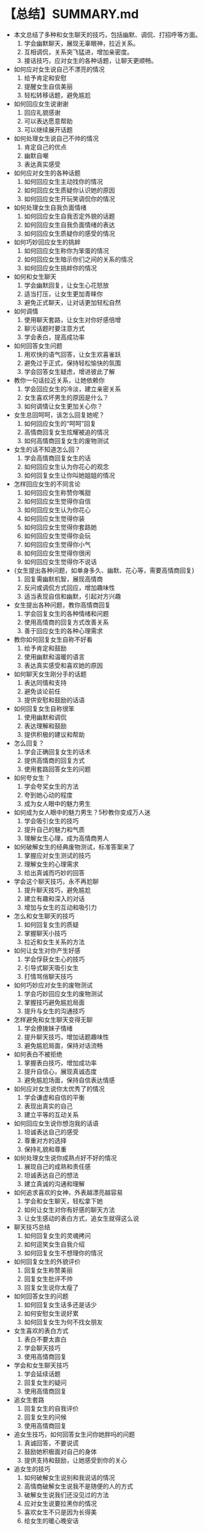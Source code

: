 # 【总结】SUMMARY.md

-   本文总结了多种和女生聊天的技巧，包括幽默、调侃、打招呼等方面。
    1.  学会幽默聊天，展现无辜眼神，拉近关系。
    2.  互相调侃，关系突飞猛进，增加亲密度。
    3.  接话技巧，应对女生的各种话题，让聊天更顺畅。
-   如何应对女生说自己不漂亮的情况
    1.  给予肯定和安慰
    2.  提醒女生自信美丽
    3.  轻松转移话题，避免尴尬
-   如何回应女生说谢谢
    1.  回应礼貌感谢
    2.  可以表达愿意帮助
    3.  可以继续展开话题
-   如何处理女生说自己不帅的情况
    1.  肯定自己的优点
    2.  幽默自嘲
    3.  表达真实感受
-   如何应对女生的各种话题
    1.  如何回应女生主动找你的情况
    2.  如何回应女生质疑你认识她的原因
    3.  如何回应女生开玩笑调侃你的情况
-   如何处理女生自我负面情绪
    1.  如何回应女生自我否定外貌的话题
    2.  如何回应女生自我负面情绪的表达
    3.  如何回应女生质疑你的感受的情况
-   如何巧妙回应女生的挑衅
    1.  如何回应女生称你为笨蛋的情况
    2.  如何回应女生暗示你们之间的关系的情况
    3.  如何回应女生挑衅你的情况
-   如何和女生聊天
    1.  学会幽默回复，让女生心花怒放
    2.  适当打压，让女生更加青睐你
    3.  避免正式聊天，让对话更加轻松自然
-   如何调情
    1.  使用聊天套路，让女生对你好感倍增
    2.  聊污话题时要注意方式
    3.  学会表白，提高成功率
-   如何回答女生问题
    1.  用欢快的语气回答，让女生欢喜雀跃
    2.  避免过于正式，保持轻松愉快的氛围
    3.  学会回答女生疑虑，增进彼此了解
-   教你一句话拉近关系，让她依赖你
    1.  学会回应女生的冷淡，建立亲密关系
    2.  女生喜欢坏男生的原因是什么？
    3.  如何调情让女生更加关心你？
-   女生总回呵呵，该怎么回复她呢？
    1.  如何回应女生的“呵呵”回复
    2.  高情商回复女生炫耀被追的情况
    3.  如何高情商回复女生的废物测试
-   女生的话不知道怎么回？
    1.  学会高情商回复女生的话
    2.  如何回应女生认为你花心的观念
    3.  如何回复女生让你叫她姐姐的情况
-   怎样回应女生的不同言论
    1.  如何回应女生称赞你嘴甜
    2.  如何回应女生觉得你自信
    3.  如何回应女生认为你花心
    4.  如何回应女生觉得你装
    5.  如何回应女生觉得你套路她
    6.  如何回应女生觉得你会玩
    7.  如何回应女生觉得你小气
    8.  如何回应女生觉得你很闲
    9.  如何回应女生觉得你不说话
-   {女生提出各种问题，如单身多久、幽默、花心等，需要高情商回复}
    1.  回复需幽默机智，展现高情商
    2.  反问或调侃方式回应，增加趣味性
    3.  适当表现自信和幽默，引起对方兴趣
-   女生提出各种问题，教你高情商回复
    1.  学会回复女生的各种情绪和问题
    2.  使用高情商的回复方式改善关系
    3.  善于回应女生的各种心理需求
-   教你如何回复女生自称不好看
    1.  给予肯定和鼓励
    2.  使用幽默和温暖的语言
    3.  表达真实感受和喜欢她的原因
-   如何聊天女生刚分手的话题
    1.  表达同情和支持
    2.  避免谈论前任
    3.  提供安慰和鼓励的话语
-   如何回复女生自称很笨
    1.  使用幽默和调侃
    2.  表达理解和鼓励
    3.  提供积极的建议和帮助
-   怎么回复？
    1.  学会正确回复女生的话术
    2.  提供高情商的回复方式
    3.  使用套路回答女生的问题
-   如何夸女生？
    1.  学会夸奖女生的方法
    2.  夸到她心动的程度
    3.  成为女人眼中的魅力男生
-   如何成为女人眼中的魅力男生？5秒教你变成万人迷
    1.  学会吸引女生的技巧
    2.  提升自己的魅力和气质
    3.  理解女生心理，成为高情商男人
-   如何破解女生的经典废物测试，标准答案来了
    1.  掌握应对女生测试的技巧
    2.  理解女生的心理需求
    3.  给出真诚而巧妙的回答
-   学会这个聊天技巧，永不再尬聊
    1.  提升聊天技巧，避免尴尬
    2.  建立有趣和深入的对话
    3.  增加与女生的互动和吸引力
-   怎么和女生聊天的技巧
    1.  如何回复女生的质疑
    2.  掌握聊天小技巧
    3.  拉近和女生关系的方法
-   如何让女生对你产生好感
    1.  学会俘获女生心的技巧
    2.  引导式聊天吸引女生
    3.  打情骂俏聊天技巧
-   如何巧妙应对女生的废物测试
    1.  学会巧妙回应女生的废物测试
    2.  掌握技巧避免尴尬局面
    3.  提升与女生的沟通技巧
-   怎样避免和女生聊天变得无聊
    1.  学会撩拨妹子情绪
    2.  提升聊天技巧，增加话题趣味性
    3.  避免尴尬局面，保持对话流畅
-   如何表白不被拒绝
    1.  掌握表白技巧，增加成功率
    2.  提升自信心，展现真诚态度
    3.  避免尴尬场面，保持自信表达情感
-   如何应对女生说你太优秀了的情况
    1.  学会谦虚和自信的平衡
    2.  表现出真实的自己
    3.  建立平等的互动关系
-   如何回应女生说你想泡我的话语
    1.  坦诚表达自己的感受
    2.  尊重对方的选择
    3.  保持礼貌和尊重
-   如何处理女生说你成熟点好不好的情况
    1.  展现自己的成熟和责任感
    2.  坦诚表达自己的想法
    3.  建立真诚的沟通和理解
-   如何追求喜欢的女神，外表越漂亮越容易
    1.  学会和女生聊天，轻松拿下她
    2.  如何让女生对你有好感的聊天方法
    3.  让女生感动的表白方式，追女生就得这么说
-   聊天技巧总结
    1.  如何回复女生的灵魂拷问
    2.  如何逗笑女生自我介绍
    3.  如何回复女生不想理你的情况
-   如何回复女生的外貌评价
    1.  回复女生称赞美丽
    2.  回复女生批评不帅
    3.  回复女生说你太瘦了
-   如何回答女生的问题
    1.  如何回复女生话多还是话少
    2.  如何安慰女生说好累
    3.  如何回复女生为何不找女朋友
-   女生喜欢的表白方式
    1.  表白不要太直白
    2.  学会聊天技巧
    3.  使用高情商回复
-   学会和女生聊天技巧
    1.  学会延续话题
    2.  回复女生的疑问
    3.  使用高情商回复
-   追女生套路
    1.  回复女生的自我评价
    2.  回复女生的问候
    3.  使用高情商回复
-   追女生技巧，如何回答女生问你她胖吗的问题
    1.  真诚回答，不要说谎
    2.  鼓励她积极面对自己的身体
    3.  提供支持和鼓励，让她感受到你的关心
-   追女生的技巧
    1.  如何破解女生说别和我说话的情况
    2.  高情商破解女生说我不是随便的人的方式
    3.  破解女生说我们还没见过的方法
    4.  应对女生说要拉黑你的情况
    5.  喜欢女生不只是因为长得美
    6.  给女生的暖心晚安话
